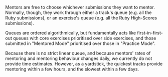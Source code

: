 Mentors are free to choose whichever submissions they want to mentor.
Normally, though, they work through either a track's queue (e.g. all the Ruby submissions), or an exercise's queue (e.g. all the Ruby High-Scores submissions).

Queues are ordered algorithmically, but fundamentally acts like first-in-first-out queues with core exercises prioritised over side exercises, and those submitted in "Mentored Mode" prioritised over those in "Practice Mode".

Because there is no strict linear queue, and because mentors' rates of mentoring and mentoring behaviour changes daily, we currently do not provide time estimates.
However, as a yardstick, the quickest tracks provide mentoring within a few hours, and the slowest within a few days.
